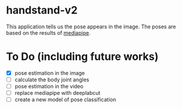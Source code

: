 # handstand-v2
This application tells us the pose appears in the image. The poses are based on the results of [mediapipe](https://github.com/google/mediapipe).



# To Do (including future works)
- [x] pose estimation in the image
- [ ] calculate the body joint angles
- [ ] pose estimation in the video
- [ ] replace mediapipe with deeplabcut
- [ ] create a new model of pose classification
